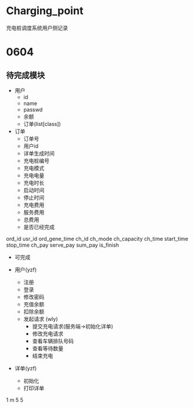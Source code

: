 # Charging_point
充电桩调度系统用户侧记录

# 0604
## 待完成模块
- 用户
  - id
  - name
  - passwd
  - 余额
  - 订单(list[class])
- 订单
  - 订单号
  - 用户id
  - 详单生成时间
  - 充电桩编号
  - 充电模式
  - 充电电量
  - 充电时长
  - 启动时间
  - 停止时间
  - 充电费用
  - 服务费用
  - 总费用
  - 是否已经完成

ord_id
usr_id
ord_gene_time
ch_id
ch_mode
ch_capacity
ch_time
start_time
stop_time
ch_pay
serve_pay
sum_pay
is_finish




- 可完成
- 用户(yzf)
  - 注册
  - 登录
  - 修改密码
  - 充值余额
  - 扣除余额
  - 发起请求 (wly)
    - 提交充电请求(服务端->初始化详单)
    - 修改充电请求
    - 查看车辆排队号码
    - 查看等待数量
    - 结束充电


- 详单(yzf)
  - 初始化
  - 打印详单


1 m 5 5
